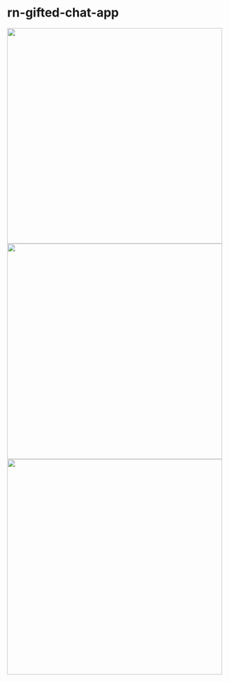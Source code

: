 # rn-gifted-chat-app
<div>
  <img height="500px" src="https://res.cloudinary.com/tuananh18/image/upload/v1631776821/htlcvqosescfkl6hllc1.png" >
  <img height="500px" src="https://res.cloudinary.com/tuananh18/image/upload/v1631776863/h6hag4dxvdti92befjja.png" >
  <img height="500px" src="https://res.cloudinary.com/tuananh18/image/upload/v1631776876/s7k1l3v3qonitpibus8t.png" >
 </div>
